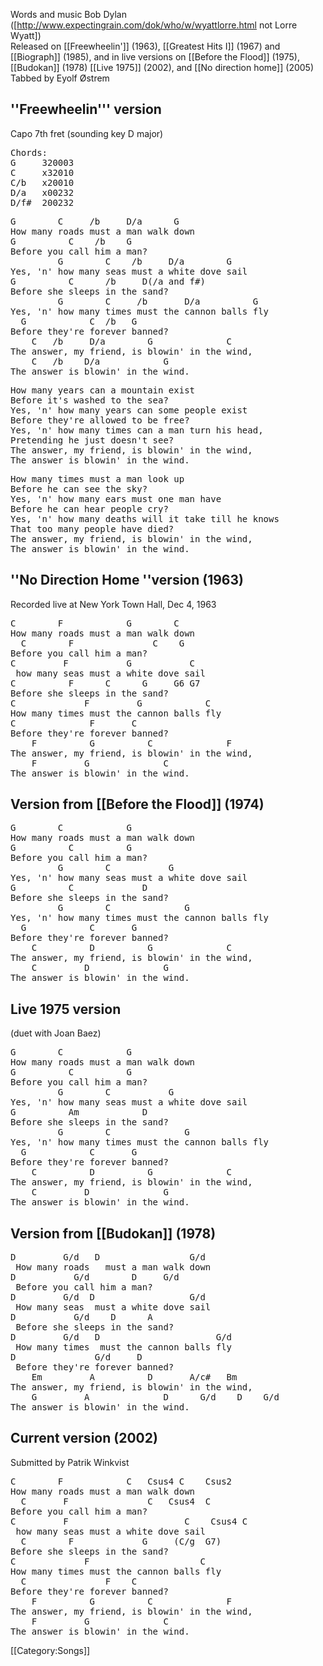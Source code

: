 Words and music Bob Dylan ([http://www.expectingrain.com/dok/who/w/wyattlorre.html not Lorre Wyatt])<br>
Released on [[Freewheelin']] (1963), [[Greatest Hits I]] (1967) and [[Biograph]] (1985), and in live versions on [[Before the Flood]] (1975), [[Budokan]] (1978) [[Live 1975]] (2002), and [[No direction home]] (2005) <br>
Tabbed by Eyolf Østrem

<h2 class="songversion">''Freewheelin''' version</h2>

Capo 7th fret (sounding key D major)

<pre class="chordcharts">
Chords:
G     320003
C     x32010
C/b   x20010
D/a   x00232
D/f#  200232
</pre>

<pre class="verse">
G        C     /b     D/a      G
How many roads must a man walk down
G          C    /b    G
Before you call him a man?
         G        C    /b     D/a        G
Yes, 'n' how many seas must a white dove sail
G          C      /b     D(/a and f#)
Before she sleeps in the sand?
         G        C     /b       D/a          G
Yes, 'n' how many times must the cannon balls fly
  G            C  /b   G
Before they're forever banned?
    C   /b     D/a        G              C
The answer, my friend, is blowin' in the wind,
    C   /b    D/a            G
The answer is blowin' in the wind.
</pre>

<pre class="verse">
How many years can a mountain exist
Before it's washed to the sea?
Yes, 'n' how many years can some people exist
Before they're allowed to be free?
Yes, 'n' how many times can a man turn his head,
Pretending he just doesn't see?
The answer, my friend, is blowin' in the wind,
The answer is blowin' in the wind.
</pre>

<pre class="verse">
How many times must a man look up
Before he can see the sky?
Yes, 'n' how many ears must one man have
Before he can hear people cry?
Yes, 'n' how many deaths will it take till he knows
That too many people have died?
The answer, my friend, is blowin' in the wind,
The answer is blowin' in the wind.
</pre>

<h2 class="songversion">''No Direction Home ''version (1963) </h2>
Recorded live
at New York Town Hall, Dec 4, 1963

<pre class="verse">
C        F            G        C
How many roads must a man walk down
  C        F               C    G
Before you call him a man?
C         F           G           C
 how many seas must a white dove sail
C          F      C      G     G6 G7
Before she sleeps in the sand?
C             F         G            C
How many times must the cannon balls fly
C              F       C
Before they're forever banned?
    F          G          C              F
The answer, my friend, is blowin' in the wind,
    F         G              C
The answer is blowin' in the wind.</pre>
<h2 class="songversion">Version from [[Before the Flood]] (1974)</h2>
<pre class="verse">
G        C            G
How many roads must a man walk down
G          C          G
Before you call him a man?
         G        C           G
Yes, 'n' how many seas must a white dove sail
G          C             D
Before she sleeps in the sand?
         G        C              G
Yes, 'n' how many times must the cannon balls fly
  G            C       G
Before they're forever banned?
    C          D          G              C
The answer, my friend, is blowin' in the wind,
    C         D              G
The answer is blowin' in the wind.
</pre>

<h2 class="songversion">Live 1975 version</h2>

(duet with Joan Baez)

<pre class="verse">
G        C            G
How many roads must a man walk down
G          C          G
Before you call him a man?
         G        C           G
Yes, 'n' how many seas must a white dove sail
G          Am            D
Before she sleeps in the sand?
         G        C              G
Yes, 'n' how many times must the cannon balls fly
  G            C       G
Before they're forever banned?
    C          D          G              C
The answer, my friend, is blowin' in the wind,
    C         D              G
The answer is blowin' in the wind.
</pre>

<h2 class="songversion">Version from [[Budokan]] (1978)</h2>

<pre class="verse">
D         G/d   D                 G/d
 How many roads   must a man walk down
D           G/d        D     G/d
 Before you call him a man?
D         G/d  D                  G/d
 How many seas  must a white dove sail
D           G/d    D      A
 Before she sleeps in the sand?
D         G/d   D                      G/d
 How many times  must the cannon balls fly
D               G/d     D
 Before they're forever banned?
    Em         A          D       A/c#   Bm
The answer, my friend, is blowin' in the wind,
    G         A              D      G/d    D    G/d
The answer is blowin' in the wind.
</pre>

<h2 class="songversion">Current version (2002)</h2>

Submitted by Patrik Winkvist

<pre class="verse">
C        F            C   Csus4 C    Csus2
How many roads must a man walk down
  C       F               C   Csus4  C
Before you call him a man?
C         F                      C    Csus4 C
 how many seas must a white dove sail
  C        F             G     (C/g  G7)
Before she sleeps in the sand?
C             F                     C
How many times must the cannon balls fly
  C               F    C
Before they're forever banned?
    F          G          C              F
The answer, my friend, is blowin' in the wind,
    F         G              C
The answer is blowin' in the wind.
</pre>

[[Category:Songs]]